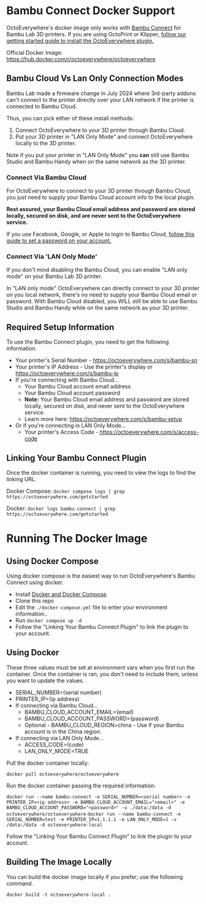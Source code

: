 # Bambu Connect Docker Support

OctoEverywhere's docker image only works with [Bambu Connect](https://octoeverywhere.com/bambu?source=github_docker_readme) for Bambu Lab 3D printers. If you are using OctoPrint or Klipper, [follow our getting started guide to install the OctoEverywhere plugin.](https://octoeverywhere.com/getstarted?source=github_docker_readme)

Official Docker Image: https://hub.docker.com/r/octoeverywhere/octoeverywhere


## Bambu Cloud Vs Lan Only Connection Modes

Bambu Lab made a firmware change in July 2024 where 3rd-party addons can't connect to the printer directly over your LAN network if the printer is connected to Bambu Cloud.

Thus, you can pick either of these install methods:

1) Connect OctoEverywhere to your 3D printer through Bambu Cloud.
2) Put your 3D printer in "LAN Only Mode" and connect OctoEverywhere locally to the 3D printer.

Note if you put your printer in "LAN Only Mode" you **can** still use Bambu Studio and Bambu Handy when on the same network as the 3D printer.

### Connect Via Bambu Cloud

For OctoEverywhere to connect to your 3D printer through Bambu Cloud, you just need to supply your Bambu Cloud account info to the local plugin.

**Rest assured, your Bambu Cloud email address and password are stored locally, secured on disk, and are never sent to the OctoEverywhere service.**

If you use Facebook, Google, or Apple to login to Bambu Cloud, [follow this guide to set a password on your account.](https://intercom.help/octoeverywhere/en/articles/9529936-bambu-cloud-with-bambu-connect)


### Connect Via 'LAN Only Mode'

If you don't mind disabling the Bambu Cloud, you can enable "LAN only mode" on your Bambu Lab 3D printer.

In "LAN only mode" OctoEverywhere can directly connect to your 3D printer on you local network, there's no need to supply your Bambu Cloud email or password. With Bambu Cloud disabled, you WILL still be able to use Bambu Studio and Bambu Handy while on the same network as your 3D printer.

## Required Setup Information

To use the Bambu Connect plugin, you need to get the following information.

- Your printer's Serial Number - https://octoeverywhere.com/s/bambu-sn
- Your printer's IP Address - Use the printer's display or https://octoeverywhere.com/s/bambu-ip
- If you're connecting with Bambu Cloud...
    - Your Bambu Cloud account email address
    - Your Bambu Cloud account password
    - **Note:** Your Bambu Cloud email address and password are stored locally, secured on disk, and never sent to the OctoEverywhere service.
    - Learn more here: https://octoeverywhere.com/s/bambu-setup
- Or if you're connecting in LAN Only Mode...
    - Your printer's Access Code - https://octoeverywhere.com/s/access-code

## Linking Your Bambu Connect Plugin

Once the docker container is running, you need to view the logs to find the linking URL.

Docker Compose:
`docker compose logs | grep https://octoeverywhere.com/getstarted`

Docker:
`docker logs bambu-connect | grep https://octoeverywhere.com/getstarted`

# Running The Docker Image

## Using Docker Compose

Using docker compose is the easiest way to run OctoEverywhere's Bambu Connect using docker.

- Install [Docker and Docker Compose](https://docs.docker.com/compose/install/linux/)
- Clone this repo
- Edit the `./docker-compose.yml` file to enter your environment information..
- Run `docker compose up -d`
- Follow the "Linking Your Bambu Connect Plugin" to link the plugin to your account.

## Using Docker

These three values must be set at environment vars when you first run the container. Once the container is ran, you don't need to include them, unless you want to update the values.

- SERIAL_NUMBER=(serial number)
- PRINTER_IP=(ip address)
- If connecting via Bambu Cloud...
    - BAMBU_CLOUD_ACCOUNT_EMAIL=(email)
    - BAMBU_CLOUD_ACCOUNT_PASSWORD=(password)
    - Optional - BAMBU_CLOUD_REGION=china - Use if your Bambu account is in the China region.
- If connecting via LAN Only Mode...
    - ACCESS_CODE=(code)
    - LAN_ONLY_MODE=TRUE

Pull the docker container locally:

`docker pull octoeverywhere/octoeverywhere`

Run the docker container passing the required information:

`docker run --name bambu-connect -e SERIAL_NUMBER=<serial number> -e PRINTER_IP=<ip address> -e BAMBU_CLOUD_ACCOUNT_EMAIL="<email>" -e BAMBU_CLOUD_ACCOUNT_PASSWORD="<password>" -v ./data:/data -d octoeverywhere/octoeverywhere`
`docker run --name bambu-connect -e SERIAL_NUMBER=test -e PRINTER_IP=1.1.1.1 -e LAN_ONLY_MODE=1 -v /data:/data -d octoeverywhere-local`

Follow the "Linking Your Bambu Connect Plugin" to link the plugin to your account.

## Building The Image Locally

You can build the docker image locally if you prefer; use the following command.

`docker build -t octoeverywhere-local .`